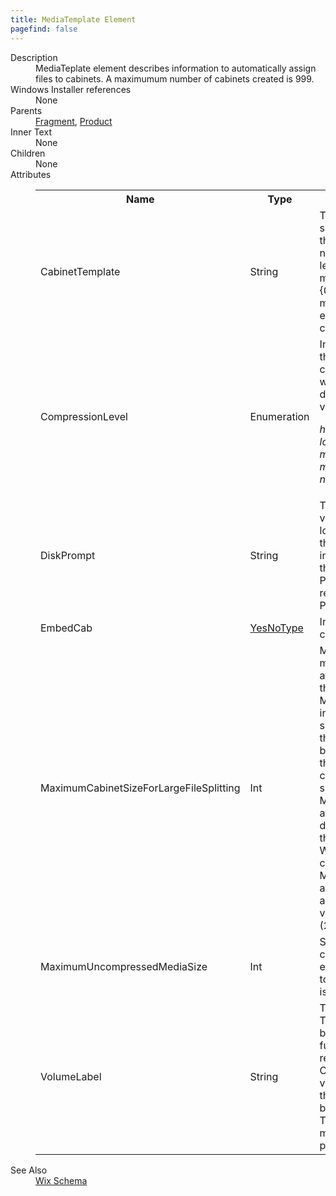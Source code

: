 ```yaml
---
title: MediaTemplate Element
pagefind: false
---
```

<dl>
  <dt>Description</dt>
  <dd>                 MediaTeplate element describes information to automatically assign files to cabinets.                  A maximumum number of cabinets created is 999.             </dd>
  <dt>Windows Installer references</dt>
  <dd>None</dd>
  <dt>Parents</dt>
  <dd>
    <a href="../fragment/">Fragment</a>, <a href="../product/">Product</a></dd>
  <dt>Inner Text</dt>
  <dd>None</dd>
  <dt>Children</dt>
  <dd>None</dd>
  <dt>Attributes</dt>
  <dd>
    <table cellspacing="0" cellpadding="0" class="schema">
      <tr>
        <th width="15%">Name</th>
        <th width="15%">Type</th>
        <th width="65%">Description</th>
        <th width="15%">Required</th>
      </tr>
      <tr>
        <td>CabinetTemplate</td>
        <td>String</td>
        <td>                         Templated name of the cabinet if some or all of the files stored on the media are in                          a cabinet file. This name must begin with either a letter or an underscore, contain                          maximum of five characters and {0} in the cabinet name part and must end three character extension.                         The default is cab{0}.cab.                      </td>
        <td>&nbsp;</td>
      </tr>
      <tr>
        <td>CompressionLevel</td>
        <td>Enumeration</td>
        <td>                         Indicates the compression level for the Media's cabinet.  This attribute can                          only be used in conjunction with the Cabinet attribute.  The default is 'mszip'.                       This attribute's value must be one of the following:<dl><dt class="enumerationValue"><dfn>high</dfn></dt><dd></dd><dt class="enumerationValue"><dfn>low</dfn></dt><dd></dd><dt class="enumerationValue"><dfn>medium</dfn></dt><dd></dd><dt class="enumerationValue"><dfn>mszip</dfn></dt><dd></dd><dt class="enumerationValue"><dfn>none</dfn></dt><dd></dd></dl></td>
        <td>&nbsp;</td>
      </tr>
      <tr>
        <td>DiskPrompt</td>
        <td>String</td>
        <td>                         The disk name, which is usually the visible text printed on the disk. This localizable text is used                         to prompt the user when this disk needs to be inserted. This value will be used in the "[1]" of the                          DiskPrompt Property. Using this attribute will require you to define a DiskPrompt Property.                     </td>
        <td>&nbsp;</td>
      </tr>
      <tr>
        <td>EmbedCab</td>
        <td><a href="../simple_type_yesnotype/">YesNoType</a></td>
        <td>Instructs the binder to embed the cabinets in the product if 'yes'.</td>
        <td>&nbsp;</td>
      </tr>
      <tr>
        <td>MaximumCabinetSizeForLargeFileSplitting</td>
        <td>Int</td>
        <td>                         Maximum size of cabinet files in megabytes for large files. This attribute is used for packaging                          files that are larger than MaximumUncompressedMediaSize into smaller cabinets. If cabinet size                          exceed this value, then setting this attribute will cause the file to be split into multiple                          cabinets of this maximum size. For simply controlling cabinet size without file splitting use                          MaximumUncompressedMediaSize attribute. Setting this attribute will disable smart cabbing feature                          for this Fragment / Product. Setting WIX_MCSLFS environment variable can be used to override this                          value. Minimum allowed value of this attribute is 20 MB. Maximum allowed value and the Default                          value of this attribute is 2048 MB (2 GB).                     </td>
        <td>&nbsp;</td>
      </tr>
      <tr>
        <td>MaximumUncompressedMediaSize</td>
        <td>Int</td>
        <td>                         Size of uncompressed files in each cabinet, in megabytes. WIX_MUMS environment variable                          can be used to override this value. Default value is 200 MB.                     </td>
        <td>&nbsp;</td>
      </tr>
      <tr>
        <td>VolumeLabel</td>
        <td>String</td>
        <td>                         The label attributed to the volume. This is the volume label returned                          by the GetVolumeInformation function. If the SourceDir property refers                          to a removable (floppy or CD-ROM) volume, then this volume label is                          used to verify that the proper disk is in the drive before attempting                          to install files. The entry in this column must match the volume label                          of the physical media.                      </td>
        <td>&nbsp;</td>
      </tr>
    </table>
  </dd>
  <dt>See Also</dt>
  <dd>
    <a href="../">Wix Schema</a>
  </dd>
</dl>
